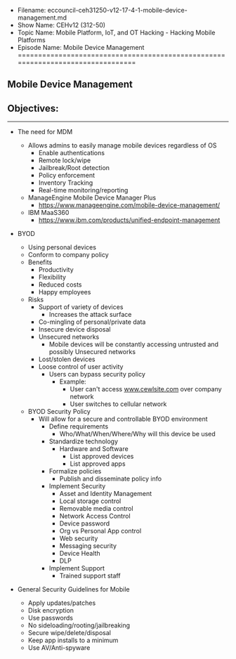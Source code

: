 - Filename: eccouncil-ceh31250-v12-17-4-1-mobile-device-management.md
- Show Name: CEHv12 (312-50)
- Topic Name: Mobile Platform, IoT, and OT Hacking - Hacking Mobile Platforms
- Episode Name: Mobile Device Management
================================================================================


Mobile Device Management
--------------------------------------------------------------------------------

Objectives:
--------------------------------------------------------------------------------

--------------------------------------------------------------------------------


+ The need for MDM
  - Allows admins to easily manage mobile devices regardless of OS
    + Enable authentications
    + Remote lock/wipe
    + Jailbreak/Root detection
    + Policy enforcement
    + Inventory Tracking
    + Real-time monitoring/reporting
  - ManageEngine Mobile Device Manager Plus
    + https://www.manageengine.com/mobile-device-management/
  - IBM MaaS360
    + https://www.ibm.com/products/unified-endpoint-management

+ BYOD
  - Using personal devices
  - Conform to company policy
  - Benefits
    + Productivity
    + Flexibility
    + Reduced costs
    + Happy employees
  - Risks
    + Support of variety of devices
      - Increases the attack surface
    + Co-mingling of personal/private data
    + Insecure device disposal
    + Unsecured networks
      - Mobile devices will be constantly accessing untrusted and possibly
        Unsecured networks
    + Lost/stolen devices
    + Loose control of user activity
      - Users can bypass security policy
        + Example:
          - User can't access www.cewlsite.com over company network
          - User switches to cellular network
  - BYOD Security Policy
    + Will allow for a secure and controllable BYOD environment
      - Define requirements
        + Who/What/When/Where/Why will this device be used
      - Standardize technology
        + Hardware and Software
          - List approved devices
          - List approved apps
      - Formalize policies
        + Publish and disseminate policy info
      - Implement Security
        + Asset and Identity Management
        + Local storage control
        + Removable media control
        + Network Access Control
        + Device password
        + Org vs Personal App control
        + Web security
        + Messaging security
        + Device Health
        + DLP
      - Implement Support
        + Trained support staff

+ General Security Guidelines for Mobile
  - Apply updates/patches
  - Disk encryption
  - Use passwords
  - No sideloading/rooting/jailbreaking
  - Secure wipe/delete/disposal
  - Keep app installs to a minimum
  - Use AV/Anti-spyware
